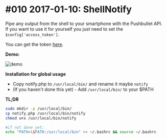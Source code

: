 # #010 2017-01-10: ShellNotify

Pipe any output from the shell to your smartphone with the Pushbullet API. If you want to use it for yourself you just need to 
set the `$config['access_token']`.

You can get the token [here](https://www.pushbullet.com/#settings/account).


**Demo:**

![demo](https://cloud.githubusercontent.com/assets/2059754/21824272/e234c63e-d77e-11e6-8dce-fdf4a537eb57.gif)

**Installation for global usage**

- Copy notify.php to `/usr/local/bin/` and rename it maybe `notify`
- (If you haven't done this yet) - Add `/usr/local/bin/` to your $PATH

**TL;DR**

```bash
sudo mkdir -p /usr/local/bin/
cp notify.php /usr/local/bin/notify
chmod u+x /usr/local/bin/notify

#if not done yet:
echo "PATH=\$PATH:/usr/local/bin" >> ~/.bashrc && source ~/.bashrc
```
